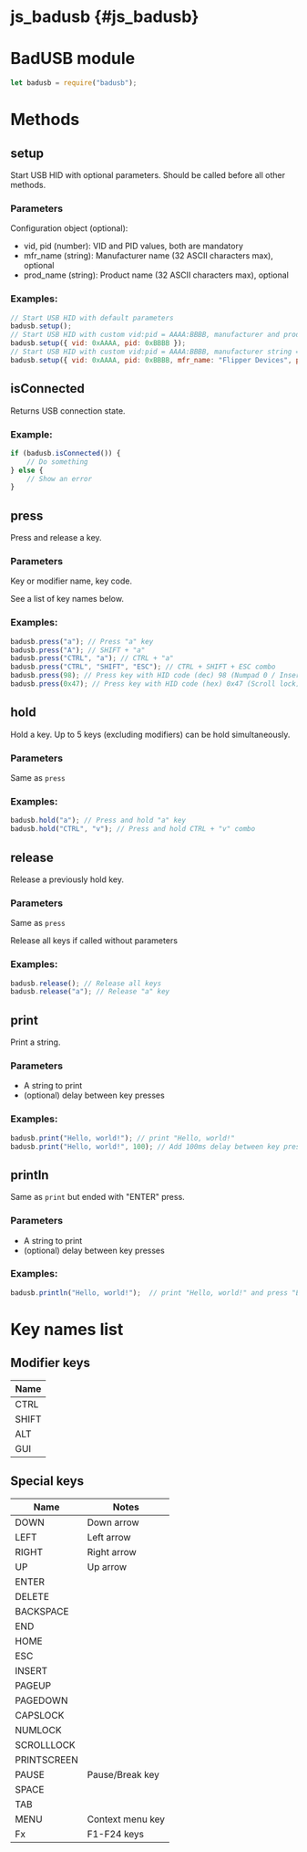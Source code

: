 # js_badusb {#js_badusb}

# BadUSB module
```js
let badusb = require("badusb");
```
# Methods
## setup
Start USB HID with optional parameters. Should be called before all other methods.

### Parameters
Configuration object (optional):
- vid, pid (number): VID and PID values, both are mandatory
- mfr_name (string): Manufacturer name (32  ASCII characters max), optional
- prod_name (string): Product name (32  ASCII characters max), optional

### Examples:
```js
// Start USB HID with default parameters
badusb.setup();
// Start USB HID with custom vid:pid = AAAA:BBBB, manufacturer and product strings not defined
badusb.setup({ vid: 0xAAAA, pid: 0xBBBB }); 
// Start USB HID with custom vid:pid = AAAA:BBBB, manufacturer string = "Flipper Devices", product string = "Flipper Zero"
badusb.setup({ vid: 0xAAAA, pid: 0xBBBB, mfr_name: "Flipper Devices", prod_name: "Flipper Zero" });
```

## isConnected
Returns USB connection state.

### Example:
```js
if (badusb.isConnected()) {
    // Do something
} else {
    // Show an error
}
```

## press
Press and release a key.

### Parameters
Key or modifier name, key code.

See a list of key names below.

### Examples:
```js
badusb.press("a"); // Press "a" key
badusb.press("A"); // SHIFT + "a"
badusb.press("CTRL", "a"); // CTRL + "a"
badusb.press("CTRL", "SHIFT", "ESC"); // CTRL + SHIFT + ESC combo
badusb.press(98); // Press key with HID code (dec) 98 (Numpad 0 / Insert)
badusb.press(0x47); // Press key with HID code (hex) 0x47 (Scroll lock)
```

## hold
Hold a key. Up to 5 keys (excluding modifiers) can be hold simultaneously.

### Parameters
Same as `press`

### Examples:
```js
badusb.hold("a"); // Press and hold "a" key
badusb.hold("CTRL", "v"); // Press and hold CTRL + "v" combo
```

## release
Release a previously hold key.

### Parameters
Same as `press`

Release all keys if called without parameters

### Examples:
```js
badusb.release(); // Release all keys
badusb.release("a"); // Release "a" key
```

## print
Print a string.

### Parameters
- A string to print
- (optional) delay between key presses

### Examples:
```js
badusb.print("Hello, world!"); // print "Hello, world!"
badusb.print("Hello, world!", 100); // Add 100ms delay between key presses
```

## println
Same as `print` but ended with "ENTER" press.

### Parameters
- A string to print
- (optional) delay between key presses

### Examples:
```js
badusb.println("Hello, world!");  // print "Hello, world!" and press "ENTER"
```

# Key names list

## Modifier keys

| Name          |
| ------------- |
| CTRL          |            
| SHIFT         |  
| ALT           |
| GUI           |          

## Special keys

| Name               | Notes            |
| ------------------ | ---------------- |
| DOWN               | Down arrow       |
| LEFT               | Left arrow       |
| RIGHT              | Right arrow      |
| UP                 | Up arrow         |
| ENTER              |                  |
| DELETE             |                  |
| BACKSPACE          |                  |
| END                |                  |
| HOME               |                  |
| ESC                |                  |
| INSERT             |                  |
| PAGEUP             |                  |
| PAGEDOWN           |                  |
| CAPSLOCK           |                  |
| NUMLOCK            |                  |
| SCROLLLOCK         |                  |
| PRINTSCREEN        |                  |
| PAUSE              | Pause/Break key  |
| SPACE              |                  |
| TAB                |                  |
| MENU               | Context menu key |
| Fx                 | F1-F24 keys      |
